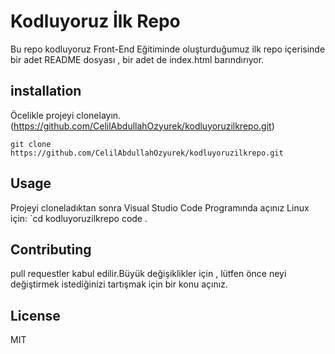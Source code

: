 # Kodluyoruz İlk Repo
Bu repo kodluyoruz Front-End Eğitiminde oluşturduğumuz ilk repo içerisinde bir adet README dosyası , bir adet de index.html barındırıyor.


## installation
Öcelikle projeyi clonelayın.(https://github.com/CelilAbdullahOzyurek/kodluyoruzilkrepo.git)

`git clone https://github.com/CelilAbdullahOzyurek/kodluyoruzilkrepo.git`

## Usage 
Projeyi cloneladıktan sonra Visual Studio Code Programında açınız
Linux için:
`cd kodluyoruzilkrepo
   code .                
     
## Contributing
pull requestler kabul edilir.Büyük değişiklikler için , lütfen önce neyi değiştirmek istediğinizi tartışmak için bir konu açınız.

## License 
MIT

